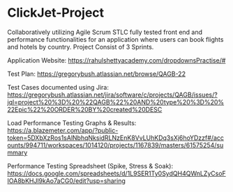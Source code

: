 # ClickJet-Project
Collaboratively utilizing Agile Scrum STLC fully tested front end and performance functionalities for an application where users can book flights and hotels by country.
Project Consist of 3 Sprints.

Application Website: https://rahulshettyacademy.com/dropdownsPractise/#

Test Plan: https://gregorybush.atlassian.net/browse/QAGB-22

Test Cases documented using Jira: https://gregorybush.atlassian.net/jira/software/c/projects/QAGB/issues/?jql=project%20%3D%20%22QAGB%22%20AND%20type%20%3D%20%22Epic%22%20ORDER%20BY%20created%20DESC

Load Performance Testing Graphs & Results: https://a.blazemeter.com/app/?public-token=5DXbXzRos1sAlNbhqNksidRLNzEnK8VvLUhKDq3sXj6hoYDzzf#/accounts/994711/workspaces/1014120/projects/1167839/masters/61575254/summary

Performance Testing Spreadsheet (Spike, Stress & Soak): https://docs.google.com/spreadsheets/d/1L9SER1Ty0SydQH4QWnLZyCsoFIOA8bKHJl9kAo7aCG0/edit?usp=sharing
